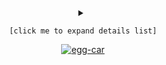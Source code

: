 <!-- body -->

<div align=center>

<details>

<summary>

`[click me to expand details list]`

<!-- [![moe-counter]](#) -->
[![egg-car]](#)

</summary>

<br>

[![life]![PGP]![code]](https://keyoxide.org/EE3A8EF380B4EC6F5590E3F1E645D09ED439FB0E)
`dig txt egpl.dev +short | tr \$ \\n`

<details><summary></summary><br />

<div width=290>

<table align=center>

<th align=center>

&nbsp;

&nbsp;

| ←Freq | [Pulls] | [Issues] | [PyPI] | [Gist] | [Greasy Fork] | Rare→ |
| :---- | :-----: | :------: | :----: | :----: | :-----------: | ----: |

&nbsp;

| ←old | [Ruby] | [Shell] | [CommonLisp] | [Python] | [JavaScript] | [C]/[C++] | [TypeScript] | new→ |
| :--- | :----: | :-----: | :----------: | :------: | :----------: | :-------: | :----------: | ---: |

&nbsp;

| ←old | Windows | Ubuntu | Heroku | Docker | GitHub Actions | Mac | new→ |
| :--- | :-----: | :----: | :----: | :----: | :------------: | :-: | ---: |

&nbsp;

</th>

</table>

<details><summary></summary><br />

| GitHub Stats     |
| :--------------: |
| ![languages]     |
| ![contributions] |
| ![stats]         |

</details>

</details>

</details>

</div>

<!-- badges -->
[life]: https://img.shields.io/badge/life-failing-red
[PGP]: https://img.shields.io/badge/pgp-EE3A%208EF3%2080B4%20EC6F-blue
[code]: https://img.shields.io/badge/code-caotic-red

<!-- links -->

[Pulls]: https://github.com/pulls?q=is%3Aopen+is%3Apr+author%3Aeggplants+archived%3Afalse
[Issues]: https://github.com/issues?q=is%3Aopen+is%3Aissue+author%3Aeggplants+archived%3Afalse
[Greasy Fork]: https://greasyfork.org/en/users/671442-eggplants
[PyPI]: https://pypi.org/user/eggplants/
[Gist]: https://gist.github.com/eggplants

<!-- langs -->
[Ruby]: https://github.com/eggplants?tab=repositories&q=&type=&language=ruby&sort=
[Shell]: https://github.com/eggplants?tab=repositories&q=&type=&language=shell&sort=
[CommonLisp]: https://github.com/eggplants?tab=repositories&q=&type=&language=lisp&sort=
[Python]: https://github.com/eggplants?tab=repositories&q=&type=&language=python&sort=
[JavaScript]: https://github.com/eggplants?tab=repositories&q=&type=&language=javascript&sort=
[C]: https://github.com/eggplants?tab=repositories&q=&type=&language=c&sort=
[C++]: https://github.com/eggplants?tab=repositories&q=&type=&language=cpp&sort=
[TypeScript]: https://github.com/eggplants?tab=repositories&q=&type=&language=typescript&sort=

<!-- stats -->

[languages]: https://github-readme-stats.vercel.app/api/top-langs/?username=eggplants&layout=compact&hide=html,jupyter%20notebook,css
[contributions]: https://github-contribution-stats.vercel.app/api/?username=eggplants
[stats]: https://github-readme-stats.vercel.app/api?username=eggplants&count_private=true&show_icons=true&rank_icon=percentile
[moe-counter]: https://moe-counter.glitch.me/get/@eggplants-github-readme?theme=rule34
[egg-car]: https://github.com/user-attachments/assets/d97c8dc1-6329-4c65-a8ed-d89024791142

<!-- &hide=stars -->
